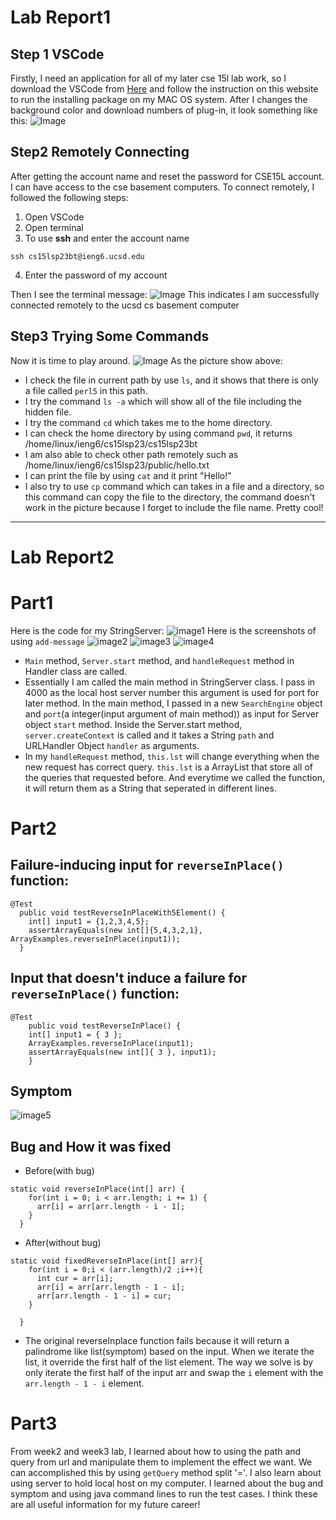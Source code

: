 # Lab Report1
## Step 1 VSCode 
Firstly, I need an application for all of my later cse 15l lab work, so I download the VSCode from  [Here](https://code.visualstudio.com/) and follow the instruction on this website to run the installing package on my MAC OS system. 
After I changes the background color and download numbers of plug-in, it look something like this:
![Image](Assets/VSCode.png)

## Step2 Remotely Connecting
After getting the account name and reset the password for CSE15L account. I can have access to the cse basement computers.
To connect remotely, I followed the following steps:
1. Open VSCode
2. Open terminal
3. To use **ssh** and enter the account name
  
`ssh cs15lsp23bt@ieng6.ucsd.edu`
  
4. Enter the password of my account 

Then I see the terminal message:
![Image](Assets/Remotely_Connecting.png)
This indicates I am successfully connected remotely to the ucsd cs basement computer

## Step3 Trying Some Commands
Now it is time to play around. 
![Image](Assets/Step3.png)
As the picture show above:
* I check the file in current path by use `ls`, and it shows that there is only a file called `perl5` in this path. 
* I try the command `ls -a` which will show all of the file including the hidden file. 
* I try the command `cd` which takes me to the home directory.
* I can check the home directory by using command `pwd`, it returns /home/linux/ieng6/cs15lsp23/cs15lsp23bt
* I am also able to check other path remotely such as /home/linux/ieng6/cs15lsp23/public/hello.txt 
* I can print the file by using `cat` and it print "Hello!"
* I also try to use `cp` command which can takes in a file and a directory, so this command can copy the file to the directory, the command doesn't work in the picture because I forget to include the file name. 
Pretty cool!
---
# Lab Report2
# Part1
Here is the code for my StringServer:
![image1](Assets/lab2/image1.png)
Here is the screenshots of using `add-message`
![image2](Assets/lab2/image2.png)
![image3](Assets/lab2/image3.png)
![image4](Assets/lab2/image4.png)

* `Main` method, `Server.start` method, and `handleRequest` method in Handler class are called.
* Essentially I am called the main method in StringServer class. I pass in 4000 as the local host server number this argument is used for port for later method. In the main method, I passed in a new `SearchEngine` object and `port`(a integer(input argument of main method)) as  input for Server object `start` method. Inside the Server.start method, `server.createContext` is called and it takes a String `path` and URLHandler Object `handler` as arguments.
* In my `handleRequest` method, `this.lst` will change everything when the new request has correct query. `this.lst` is a ArrayList that store all of the queries that requested before. And everytime we called the function, it will return them as a String that seperated in different lines.

# Part2
## Failure-inducing input for `reverseInPlace()` function:
```
@Test
  public void testReverseInPlaceWith5Element() {
    int[] input1 = {1,2,3,4,5};
    assertArrayEquals(new int[]{5,4,3,2,1}, ArrayExamples.reverseInPlace(input1));
  }
```
## Input that doesn't induce a failure for `reverseInPlace()` function:
```
@Test 
	public void testReverseInPlace() {
    int[] input1 = { 3 };
    ArrayExamples.reverseInPlace(input1);
    assertArrayEquals(new int[]{ 3 }, input1);
	}
```
## Symptom
![image5](Assets/lab2/image5.png)
## Bug and How it was fixed
* Before(with bug)
```
static void reverseInPlace(int[] arr) {
    for(int i = 0; i < arr.length; i += 1) {
      arr[i] = arr[arr.length - i - 1];
    }
  }
```
* After(without bug)
```
static void fixedReverseInPlace(int[] arr){
    for(int i = 0;i < (arr.length)/2 ;i++){
      int cur = arr[i];
      arr[i] = arr[arr.length - 1 - i];
      arr[arr.length - 1 - i] = cur;
    }
    
  }
```

* The original reverseInplace function fails because it will return a palindrome like list(symptom) based on the input. When we iterate the list, it override the first half of the list element. The way we solve is by only iterate the first half of the input arr and swap the `i` element with the `arr.length - 1 - i` element.

# Part3
From week2 and week3 lab, I learned about how to using the path and query from url and manipulate them to implement the effect we want. We can accomplished this by using `getQuery` method split '='. I also learn about using server to hold local host on my computer. I learned about the bug and symptom and using java command lines to run the test cases. I think these are all useful information for my future career!
